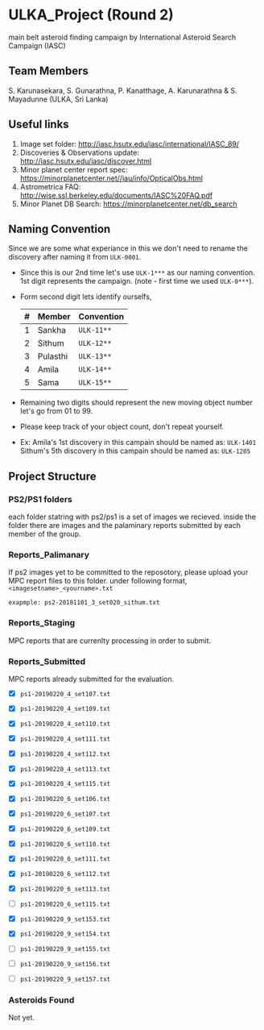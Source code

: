 
# ULKA_Project (Round 2)

main belt asteroid finding campaign by International Asteroid Search Campaign (IASC)

## Team Members

S. Karunasekara, S. Gunarathna, P. Kanatthage, A. Karunarathna & S. Mayadunne (ULKA, Sri Lanka)

## Useful links

1. Image set folder: http://iasc.hsutx.edu/iasc/international/IASC_89/
2. Discoveries & Observations update: http://iasc.hsutx.edu/iasc/discover.html
3. Minor planet center report spec: https://minorplanetcenter.net//iau/info/OpticalObs.html
4. Astrometrica FAQ: http://wise.ssl.berkeley.edu/documents/IASC%20FAQ.pdf
5. Minor Planet DB Search: https://minorplanetcenter.net/db_search

## Naming Convention

Since we are some what experiance in this we don't need to rename the discovery after naming it from `ULK-0001`.

* Since this is our 2nd time let's use `ULK-1***` as our naming convention. 1st digit represents the campaign. (note - first time we used `ULK-0***`).
* Form second digit lets identify ourselfs, 
  
   | # | Member | Convention |
   |--|--------|------------ |
   |1 | Sankha | `ULK-11**` |
   |2 | Sithum | `ULK-12**` |
   |3 | Pulasthi | `ULK-13**`|
   |4 | Amila | `ULK-14**`|
   |5 | Sama | `ULK-15**`|

* Remaining two digits should represent the new moving object number let's go from 01 to 99.
* Please keep track of your object count, don't repeat yourself. 

* Ex: 
   Amila's 1st discovery in this campain should be named as: `ULK-1401`  
   Sithum's 5th discovery in this campain should be named as: `ULK-1205`

## Project Structure

### PS2/PS1 folders

each folder statring with ps2/ps1 is a set of images we recieved. inside the folder there are images and the palaminary reports submitted by each member of the group.

### Reports_Palimanary

If ps2 images yet to be committed to the reposotory, please upload your MPC report files to this folder. under following format, `<imagesetname>_<yourname>.txt`

`exapmple: ps2-20181101_3_set020_sithum.txt`

### Reports_Staging

MPC reports that are currenlty processing in order to submit.

### Reports_Submitted

MPC reports already submitted for the evaluation.

- [x] `ps1-20190220_4_set107.txt`
- [x] `ps1-20190220_4_set109.txt`
- [x] `ps1-20190220_4_set110.txt`
- [x] `ps1-20190220_4_set111.txt`
- [x] `ps1-20190220_4_set112.txt`
- [x] `ps1-20190220_4_set113.txt`
- [x] `ps1-20190220_4_set115.txt`

- [x] `ps1-20190220_6_set106.txt`
- [x] `ps1-20190220_6_set107.txt`
- [x] `ps1-20190220_6_set109.txt`
- [x] `ps1-20190220_6_set110.txt`
- [x] `ps1-20190220_6_set111.txt`
- [x] `ps1-20190220_6_set112.txt`
- [x] `ps1-20190220_6_set113.txt`
- [ ] `ps1-20190220_6_set115.txt`

- [x] `ps1-20190220_9_set153.txt`
- [x] `ps1-20190220_9_set154.txt`
- [ ] `ps1-20190220_9_set155.txt`
- [ ] `ps1-20190220_9_set156.txt`
- [ ] `ps1-20190220_9_set157.txt`

### Asteroids Found

Not yet.
